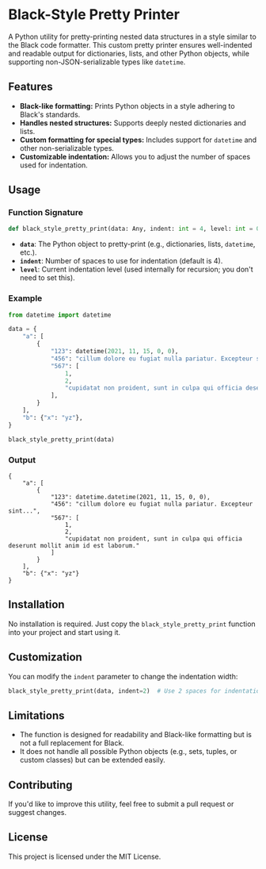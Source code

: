 # Black-Style Pretty Printer

A Python utility for pretty-printing nested data structures in a style similar to the Black code formatter. This custom pretty printer ensures well-indented and readable output for dictionaries, lists, and other Python objects, while supporting non-JSON-serializable types like `datetime`.

## Features
- **Black-like formatting:** Prints Python objects in a style adhering to Black's standards.
- **Handles nested structures:** Supports deeply nested dictionaries and lists.
- **Custom formatting for special types:** Includes support for `datetime` and other non-serializable types.
- **Customizable indentation:** Allows you to adjust the number of spaces used for indentation.

## Usage

### Function Signature
```python
def black_style_pretty_print(data: Any, indent: int = 4, level: int = 0):
```

- **`data`**: The Python object to pretty-print (e.g., dictionaries, lists, `datetime`, etc.).
- **`indent`**: Number of spaces to use for indentation (default is 4).
- **`level`**: Current indentation level (used internally for recursion; you don't need to set this).

### Example
```python
from datetime import datetime

data = {
    "a": [
        {
            "123": datetime(2021, 11, 15, 0, 0),
            "456": "cillum dolore eu fugiat nulla pariatur. Excepteur sint...",
            "567": [
                1,
                2,
                "cupidatat non proident, sunt in culpa qui officia deserunt mollit anim id est laborum.",
            ],
        }
    ],
    "b": {"x": "yz"},
}

black_style_pretty_print(data)
```

### Output
```
{
    "a": [
        {
            "123": datetime.datetime(2021, 11, 15, 0, 0),
            "456": "cillum dolore eu fugiat nulla pariatur. Excepteur sint...",
            "567": [
                1,
                2,
                "cupidatat non proident, sunt in culpa qui officia deserunt mollit anim id est laborum."
            ]
        }
    ],
    "b": {"x": "yz"}
}
```

## Installation
No installation is required. Just copy the `black_style_pretty_print` function into your project and start using it.

## Customization
You can modify the `indent` parameter to change the indentation width:
```python
black_style_pretty_print(data, indent=2)  # Use 2 spaces for indentation
```

## Limitations
- The function is designed for readability and Black-like formatting but is not a full replacement for Black.
- It does not handle all possible Python objects (e.g., sets, tuples, or custom classes) but can be extended easily.

## Contributing
If you'd like to improve this utility, feel free to submit a pull request or suggest changes.

## License
This project is licensed under the MIT License.
